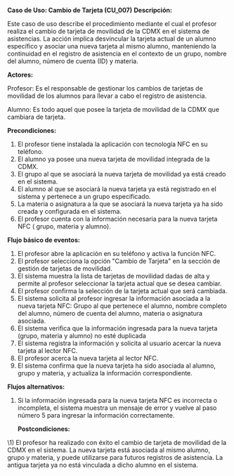 ﻿**Caso de Uso: Cambio de Tarjeta (CU\_007)** **Descripción:** 

Este caso de uso describe el procedimiento mediante el cual el profesor realiza el cambio de tarjeta de movilidad de la CDMX en el sistema de asistencias. La acción implica desvincular la tarjeta actual de un alumno específico y asociar una nueva tarjeta al mismo alumno, manteniendo la continuidad en el registro de asistencia en el contexto de un grupo, nombre del alumno, número de cuenta (ID) y materia. 

**Actores:** 

Profesor: Es el responsable de gestionar los cambios de tarjetas de movilidad de  los alumnos para llevar a cabo el registro de asistencia. 

Alumno: Es todo aquel que posee la tarjeta de movilidad de la CDMX que cambiara de tarjeta. 

**Precondiciones:** 

1) El profesor tiene instalada la aplicación con tecnología NFC en su teléfono. 
1) El alumno ya posee una nueva tarjeta de movilidad integrada de la CDMX. 
1) El grupo al que se asociará la nueva tarjeta de movilidad ya está creado en el sistema. 
1) El alumno al que se asociará la nueva tarjeta ya está registrado en el sistema y pertenece a un grupo especificado. 
1) La materia o asignatura a la que se asociará la nueva tarjeta ya ha sido creada y configurada en el sistema. 
1) El profesor cuenta con la información necesaria para la nueva tarjeta NFC ( grupo, materia y alumno). 

**Flujo básico de eventos:** 

1) El profesor abre la aplicación en su teléfono y activa la función NFC. 
1) El profesor selecciona la opción "Cambio de Tarjeta" en la sección de gestión de tarjetas de movilidad. 
1) El sistema muestra la lista de tarjetas de movilidad dadas de alta y permite al profesor seleccionar la tarjeta actual que se desea cambiar. 
1) El profesor confirma la selección de la tarjeta actual que será cambiada. 
1) El sistema solicita al profesor ingresar la información asociada a la nueva tarjeta NFC: Grupo al que pertenece el alumno, nombre completo del alumno, número de cuenta del alumno, materia o asignatura asociada. 
1) El sistema verifica que la información ingresada para la nueva tarjeta (grupo, materia y alumno) no esté duplicada 
1) El sistema registra la información y solicita al usuario acercar la nueva tarjeta al lector NFC. 
1) El profesor acerca la nueva tarjeta al lector NFC. 
1) El sistema confirma que la nueva tarjeta ha sido asociada al alumno, grupo y materia, y actualiza la información correspondiente. 

**Flujos alternativos:** 

1) Si la información ingresada para la nueva tarjeta NFC es incorrecta o incompleta, el sistema muestra un mensaje de error y vuelve al paso número 5 para ingresar la información correctamente. 

   **Postcondiciones:** 

\1)    El profesor ha realizado con éxito el cambio de tarjeta de movilidad de la CDMX en el sistema\. La nueva tarjeta está asociada al mismo alumno, grupo y materia, y puede utilizarse para futuros registros de asistencia\. La antigua tarjeta ya no está vinculada a dicho alumno en el sistema\. 
